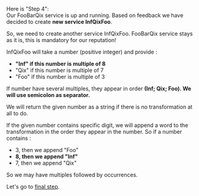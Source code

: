 Here is "Step 4":  
Our FooBarQix service is up and running. Based on feedback we have decided to create **new service InfQixFoo**.

So, we need to create another service InfQixFoo. FooBarQix service stays as it is, this is mandatory for our reputation!

InfQixFoo will take a number (positive integer) and provide :
- **"Inf" if this number is multiple of 8**
- "Qix" if this number is multiple of 7
- "Foo" if this number is multiple of 3

If number have several multiples, they appear in order **(Inf; Qix; Foo). We will use semicolon as separator.**

We will return the given number as a string if there is no transformation at all to do.

If the given number contains specific digit, we will append a word to the transformation in the order they appear in the number.
So if a number contains :
- 3, then we append "Foo"
- **8, then we append "Inf"**
- 7, then we append "Qix"

So we may have multiples followed by occurrences.


Let's go to [final step](./step_5.md).




